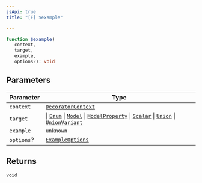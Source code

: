 ```yaml
---
jsApi: true
title: "[F] $example"

---
```

```ts
function $example(
   context, 
   target, 
   example, 
   options?): void
```

## Parameters

| Parameter | Type |
| ------ | ------ |
| `context` | [`DecoratorContext`](../interfaces/DecoratorContext.md) |
| `target` | \| [`Enum`](../interfaces/Enum.md) \| [`Model`](../interfaces/Model.md) \| [`ModelProperty`](../interfaces/ModelProperty.md) \| [`Scalar`](../interfaces/Scalar.md) \| [`Union`](../interfaces/Union.md) \| [`UnionVariant`](../interfaces/UnionVariant.md) |
| `example` | `unknown` |
| `options`? | [`ExampleOptions`](../interfaces/ExampleOptions.md) |

## Returns

`void`
